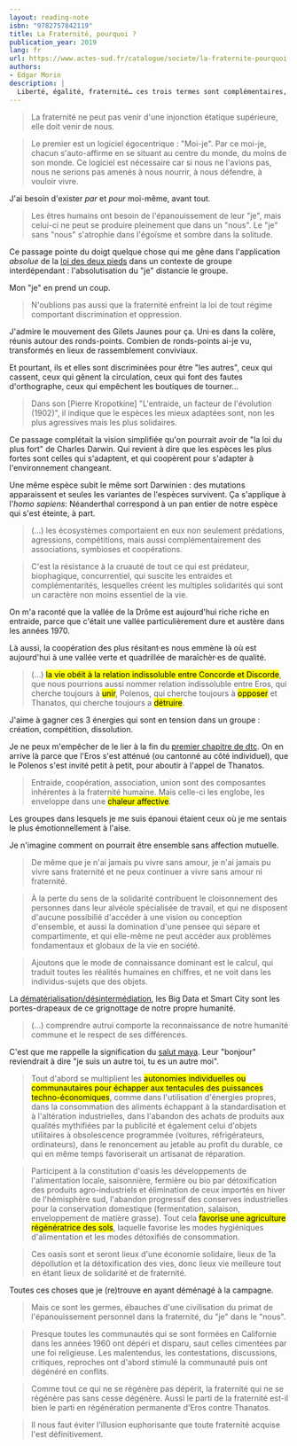 ```yaml
---
layout: reading-note
isbn: "9782757842119"
title: La Fraternité, pourquoi ?
publication_year: 2019
lang: fr
url: https://www.actes-sud.fr/catalogue/societe/la-fraternite-pourquoi
authors:
- Edgar Morin
description: |
  Liberté, égalité, fraternité… ces trois termes sont complémentaires, mais ils ne s’intègrent pas automatiquement les uns aux autres. On peut édicter des lois qui assurent la liberté ou qui imposent l’égalité, mais on ne peut imposer la fraternité par la loi, elle doit venir de nous. C’est au moment du plus grand besoin de fraternité humaine que partout se referment les cultures particulières. Or la reconnaissance de notre humanité commune et le respect de ses différences sont les bases sur lesquelles pourrait se développer la fraternité entre tous les humains face à notre destin commun dans une aventure commune.
---
```


> La fraternité ne peut pas venir d'une injonction étatique supérieure, elle doit venir de nous.

> Le premier est un logiciel égocentrique : "Moi-je". Par ce moi-je, chacun s'auto-affirme en se situant au centre du monde, du moins de son monde. Ce logiciel est nécessaire car si nous ne l'avions pas, nous ne serions pas amenés à nous nourrir, à nous défendre, à vouloir vivre.

J'ai besoin d'exister _par_ et _pour_ moi-même, avant tout.

> Les êtres humains ont besoin de l'épanouissement de leur "je", mais celui-ci ne peut se produire pleinement que dans un "nous". Le "je" sans "nous" s'atrophie dans l'égoïsme et sombre dans la solitude.

Ce passage pointe du doigt quelque chose qui me gêne dans l'application _absolue_ de la [loi des deux pieds](https://fr.wikipedia.org/wiki/M%C3%A9thodologie_Forum_Ouvert#M%C3%A9thode) dans un contexte de groupe interdépendant : l'absolutisation du "je" distancie le groupe.

Mon "je" en prend un coup.

> N'oublions pas aussi que la fraternité enfreint la loi de tout régime comportant discrimination et oppression.

J'admire le mouvement des Gilets Jaunes pour ça. Uni·es dans la colère, réunis autour des ronds-points. Combien de ronds-points ai-je vu, transformés en lieux de rassemblement conviviaux.

Et pourtant, ils et elles sont discriminées pour être "les autres", ceux qui cassent, ceux qui gênent la circulation, ceux qui font des fautes d'orthographe, ceux qui empêchent les boutiques de tourner…

> Dans son [Pierre Kropotkine] "L'entraide, un facteur de l'évolution (1902)", il indique que le espèces les mieux adaptées sont, non les plus agressives mais les plus solidaires.

Ce passage complétait la vision simplifiée qu'on pourrait avoir de "la loi du plus fort" de Charles Darwin. Qui revient à dire que les espèces les plus fortes sont celles qui s'adaptent, et qui coopèrent pour s'adapter à l'environnement changeant.

Une même espèce subit le même sort Darwinien : des mutations apparaissent et seules les variantes de l'espèces survivent. Ça s'applique à l'_homo sapiens_: Néanderthal correspond à un pan entier de notre espèce qui s'est éteinte, à part.

> (…) les écosystèmes comportaient en eux non seulement prédations, agressions, compétitions, mais aussi complémentairement des associations, symbioses et coopérations.

> C'est la résistance à la cruauté de tout ce qui est prédateur, biophagique, concurrentiel, qui suscite les entraides et complémentarités, lesquelles créent les multiples solidarités qui sont un caractère non moins essentiel de la vie.

On m'a raconté que la vallée de la Drôme est aujourd'hui riche riche en entraide, parce que c'était une vallée particulièrement dure et austère dans les années 1970.

Là aussi, la coopération des plus résitant·es nous emmène là où est aujourd'hui à une vallée verte et quadrillée de maraîchèr·es de qualité.

> (…) <mark>la vie obéit à la relation indissoluble entre Concorde et Discorde</mark>, que nous pourrions aussi nommer relation indissoluble entre Eros, qui cherche toujours à <mark>unir</mark>, Polenos, qui cherche toujours à <mark>opposer</mark> et Thanatos, qui cherche toujours a <mark>détruire</mark>.

J'aime à gagner ces 3 énergies qui sont en tension dans un groupe : création, compétition, dissolution.

Je ne peux m'empêcher de le lier à la fin du [premier chapitre de dtc](/2019/histoires-arrivees-departs/). On en arrive là parce que l'Eros s'est atténué (ou cantonné au côté individuel), que le Polenos s'est invité petit à petit, pour aboutir à l'appel de Thanatos.

> Entraide, coopération, association, union sont des composantes inhérentes à la fraternité humaine. Mais celle-ci les englobe, les enveloppe dans une <mark>chaleur affective</mark>.

Les groupes dans lesquels je me suis épanoui étaient ceux où je me sentais le plus émotionnellement à l'aise.

Je n'imagine comment on pourrait être ensemble sans affection mutuelle.

> De même que je n'ai jamais pu vivre sans amour, je n'ai jamais pu vivre sans fraternité et ne peux continuer a vivre sans amour ni fraternité.

> À la perte du sens de la solidarité contribuent le cloisonnement des personnes dans leur alvéole spécialisée de travail, et qui ne disposent d'aucune possibilié d'accéder à une vision ou conception d'ensemble, et aussi la domination d'une pensee qui sépare et compartimente, et qui elle-même ne peut accéder aux problèmes fondamentaux et globaux de la vie en société.

> Ajoutons que le mode de connaissance dominant est le calcul, qui traduit toutes les réalités humaines en chiffres, et ne voit dans les individus-sujets que des objets.

La [dématérialisation/désintermédiation](/2019/07/27/dematerialisation-desintermediation/), les Big Data et Smart City sont les portes-drapeaux de ce grignottage de notre propre humanité.

> (…) comprendre autrui comporte la reconnaissance de notre humanité commune et le respect de ses différences.

C'est que me rappelle la signification du [salut maya](https://l-unite.ning.com/photo/in-lakesh-je-suis-un-autre-toi-tu-est-un-autre-moi). Leur "bonjour" reviendrait à dire "je suis un autre toi, tu es un autre moi".

> Tout d'abord se multiplient les <mark>autonomies individuelles ou communautaires pour échapper aux tentacules des puissances techno-économiques</mark>, comme dans l'utilisation d'énergies propres, dans la consommation des aliments échappant à la standardisation et à l'altération industrielles, dans l'abandon des achats de produits aux qualités mythifiées par la publicité et également celui d'objets utilitaires à obsolescence programmée (voitures, réfrigérateurs, ordinateurs), dans le renoncement au jetable au profit du durable, ce qui en même temps favoriserait un artisanat de réparation.

> Participent à la constitution d'oasis les développements de l'alimentation locale, saisonnière, fermière ou bio par détoxification des produits agro-industriels et élimination de ceux importés en hiver de l'hémisphère sud, l'abandon progressif des conserves industrielles pour la conservation domestique (fermentation, salaison, enveloppement de matière grasse). Tout cela <mark>favorise une agriculture régénératrice des sols</mark>, laquelle favorise les modes hygiéniques d'alimentation et les modes détoxifiés de consommation.

> Ces oasis sont et seront lieux d'une économie solidaire, lieux de 1a dépollution et la détoxification des vies, donc lieux vie meilleure tout en étant lieux de solidarité  et de fraternité.

Toutes ces choses que je (re)trouve en ayant déménagé à la campagne.


> Mais ce sont les germes, ébauches d'une civilisation du primat de l'épanouissement personnel dans la fraternité, du "je" dans le "nous".

> Presque toutes les communautés qui se sont formées en Californie dans les années 1960 ont dépéri et disparu, saut celles cimentées par une foi religieuse. Les malentendus, les contestations, discussions, critiques, reproches ont d'abord stimulé la communauté puis ont dégénéré en conflits.

> Comme tout ce qui ne se régénère pas dépérit, la fraternité qui ne se régénère pas sans cesse dégénère. Aussi le parti de la fraternité est-il bien le parti en régénération permanente d'Eros contre Thanatos.

> Il nous faut éviter l'illusion euphorisante que toute fraternité acquise l'est définitivement.
